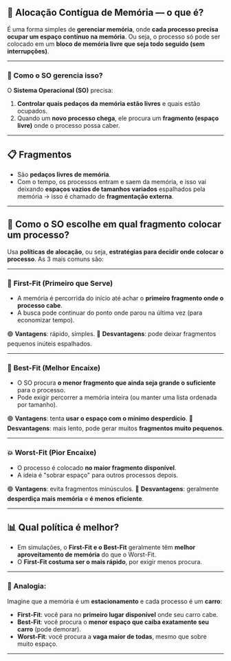 ## 🧩 **Alocação Contígua de Memória** — o que é?

É uma forma simples de **gerenciar memória**, onde **cada processo precisa ocupar um espaço contínuo na memória**. Ou seja, o processo só pode ser colocado em um **bloco de memória livre que seja todo seguido (sem interrupções)**.

---

### 🧠 Como o SO gerencia isso?

O **Sistema Operacional (SO)** precisa:

1. **Controlar quais pedaços da memória estão livres** e quais estão ocupados.
2. Quando um **novo processo chega**, ele procura um **fragmento (espaço livre)** onde o processo possa caber.

---

## 📋 **Fragmentos**

- São **pedaços livres de memória**.
- Com o tempo, os processos entram e saem da memória, e isso vai deixando **espaços vazios de tamanhos variados** espalhados pela memória → isso é chamado de **fragmentação externa**.

---

## 🧠 Como o SO escolhe em qual fragmento colocar um processo?

Usa **políticas de alocação**, ou seja, **estratégias para decidir onde colocar o processo**. As 3 mais comuns são:

---

### 🥇 **First-Fit (Primeiro que Serve)**

- A memória é percorrida do início até achar o **primeiro fragmento onde o processo cabe**.
- A busca pode continuar do ponto onde parou na última vez (para economizar tempo).

🟢 **Vantagens**: rápido, simples.
🔴 **Desvantagens**: pode deixar fragmentos pequenos inúteis espalhados.

---

### 🧠 **Best-Fit (Melhor Encaixe)**

- O SO procura **o menor fragmento que ainda seja grande o suficiente** para o processo.
- Pode exigir percorrer a memória inteira (ou manter uma lista ordenada por tamanho).

🟢 **Vantagens**: tenta **usar o espaço com o mínimo desperdício**.
🔴 **Desvantagens**: mais lento, pode gerar muitos **fragmentos muito pequenos**.

---

### 💥 **Worst-Fit (Pior Encaixe)**

- O processo é colocado **no maior fragmento disponível**.
- A ideia é "sobrar espaço" para outros processos depois.

🟢 **Vantagens**: evita fragmentos minúsculos.
🔴 **Desvantagens**: geralmente **desperdiça mais memória** e **é menos eficiente**.

---

## 📊 Qual política é melhor?

- Em simulações, o **First-Fit e o Best-Fit** geralmente têm **melhor aproveitamento de memória** do que o Worst-Fit.
- O **First-Fit costuma ser o mais rápido**, por exigir menos procura.

---

### 🧠 Analogia:

Imagine que a memória é um **estacionamento** e cada processo é um **carro**:

- **First-Fit**: você para no **primeiro lugar disponível** onde seu carro cabe.
- **Best-Fit**: você procura o **menor espaço que caiba exatamente seu carro** (pode demorar).
- **Worst-Fit**: você procura a **vaga maior de todas**, mesmo que sobre muito espaço.

---
